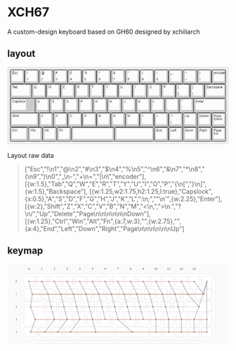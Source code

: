 # XCH67
A custom-design keyboard based on GH60 designed by xchiliarch

## layout
![layout](https://github.com/Xchiliarch/XCH67/blob/main/keyboard-layout.jpg)

Layout raw data
>["Esc","!\n1","@\n2","#\n3","$\n4","%\n5","^\n6","&\n7","*\n8","(\n9",")\n0","_\n-","+\n=","|\n\\","encoder"],
[{w:1.5},"Tab","Q","W","E","R","T","Y","U","I","O","P","{\n[","}\n]",{w:1.5},"Backspace"],
[{w:1.25,w2:1.75,h2:1.25,l:true},"Capslock",{x:0.5},"A","S","D","F","G","H","J","K","L",":\n;","\"\n'",{w:2.25},"Enter"],
[{w:2},"Shift","Z","X","C","V","B","N","M","<\n,",">\n.","?\n/","Up","Delete","Page\n\n\n\n\n\nDown"],
[{w:1.25},"Ctrl","Win","Alt","Fn",{a:7,w:3},"",{w:2.75},"",{a:4},"End","Left","Down","Right","Page\n\n\n\n\n\nUp"]

## keymap
![keymap](https://github.com/Xchiliarch/XCH67/blob/main/keymap.png)

